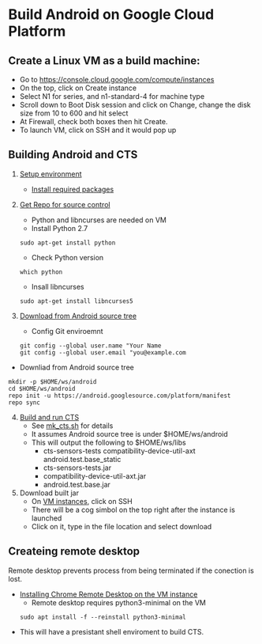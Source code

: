 # Build Android on Google Cloud Platform
## Create a Linux VM as a build machine:
- Go to https://console.cloud.google.com/compute/instances
- On the top, click on Create instance
- Select N1 for series, and n1-standard-4 for machine type 
- Scroll down to Boot Disk session and click on Change, change the disk size from 10 to 600 and hit select 
- At Firewall, check both boxes then hit Create.
- To launch VM, click on SSH and it would pop up
## Building Android and CTS
1. [Setup environment](https://source.android.com/setup/build/initializing)
   - [Install required packages](https://source.android.com/setup/build/initializing#installing-required-packages-ubuntu-1804)
2. [Get Repo for source control](https://source.android.com/setup/develop)
   - Python and libncurses are needed on VM
   - Install Python 2.7
   
   ```
   sudo apt-get install python
   ```
   - Check Python version
   
   ```
   which python
   ```
   - Insall libncurses 
   
   ``` 
   sudo apt-get install libncurses5
   ```

3. [Download from Android source tree](https://source.android.com/setup/build/downloading)
   - Config Git enviroemnt
   ``` 
   git config --global user.name "Your Name
   git config --global user.email "you@example.com 
   ```
   
  - Downliad from Android source tree  
   ```
   mkdir -p $HOME/ws/android
   cd $HOME/ws/android
   repo init -u https://android.googlesource.com/platform/manifest
   repo sync
   ```
   
4. [Build and run CTS](https://source.android.com/compatibility/cts/development)
   - See [mk_cts.sh](https://github.com/Alwin-Lin/ctsVerifierSample/blob/master/tools/mk_cts.sh) for details
   - It assumes Android source tree is under $HOME/ws/android
   - This will output the following to $HOME/ws/libs
      - cts-sensors-tests compatibility-device-util-axt android.test.base_static
      - cts-sensors-tests.jar
      - compatibility-device-util-axt.jar
      - android.test.base.jar
5. Download built jar
   - On [VM instances](https://console.cloud.google.com/compute/instances), click on SSH
   - There will be a cog simbol on the top right after the instance is launched
   - Click on it, type in the file location and select download
      
## Createing remote desktop
Remote desktop prevents process from being terminated if the conection is lost.
- [Installing Chrome Remote Desktop on the VM instance](https://cloud.google.com/solutions/chrome-desktop-remote-on-compute-engine#installing_chrome_remote_desktop_on_the_vm_instance)
   - Remote desktop requires python3-minimal on the VM
   ```
   sudo apt install -f --reinstall python3-minimal
   ```
- This will have a presistant shell enviroment to build CTS.
